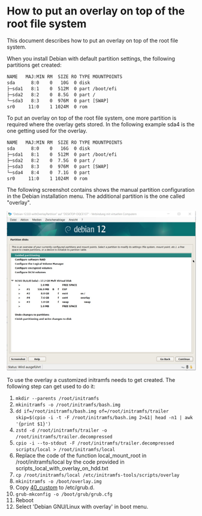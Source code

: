 # How to put an overlay on top of the root file system

This document describes how to put an overlay on top of the root file system.

When you install Debian with default partition settings, the following partitions get created:

    NAME   MAJ:MIN RM  SIZE RO TYPE MOUNTPOINTS
    sda      8:0    0   10G  0 disk
    ├─sda1   8:1    0  512M  0 part /boot/efi
    ├─sda2   8:2    0  8.5G  0 part /
    └─sda3   8:3    0  976M  0 part [SWAP]
    sr0     11:0    1 1024M  0 rom

To put an overlay on top of the root file system, one more partition is required where the overlay gets stored. In the following example sda4 is the one getting used for the overlay.

    NAME   MAJ:MIN RM  SIZE RO TYPE MOUNTPOINTS
    sda      8:0    0   16G  0 disk
    ├─sda1   8:1    0  512M  0 part /boot/efi
    ├─sda2   8:2    0  7.5G  0 part /
    ├─sda3   8:3    0  976M  0 part [SWAP]
    └─sda4   8:4    0  7.1G  0 part
    sr0     11:0    1 1024M  0 rom
   
The following screenshot contains shows the manual partition configuration in the Debian installation menu. The additional partition is the one called "overlay".

![](partition_setup_with_partition_for_overlay.jpg)

To use the overlay a customized initramfs needs to get created. The following step can get used to do it:

1.  `mkdir --parents /root/initramfs`
2.  `mkinitramfs -o /root/initramfs/bash.img`
3.  `dd if=/root/initramfs/bash.img of=/root/initramfs/trailer skip=$(cpio -i -t -F /root/initramfs/bash.img 2>&1| head -n1 | awk '{print $1}')`
4.  `zstd -d /root/initramfs/trailer -o /root/initramfs/trailer.decompressed`
5.  `cpio -i --to-stdout -F /root/initramfs/trailer.decompressed scripts/local > /root/initramfs/local`
6.  Replace the code of the function local_mount_root in /root/initramfs/local by the code provided in scripts_local_with_overlay_on_hdd.txt
7.  `cp /root/initramfs/local /etc/initramfs-tools/scripts/overlay`
8.  `mkinitramfs -o /boot/overlay.img`
9.  Copy [40_custom](40_custom) to /etc/grub.d.
10. `grub-mkconfig -o /boot/grub/grub.cfg`
11. Reboot
12. Select 'Debian GNU/Linux with overlay' in boot menu.